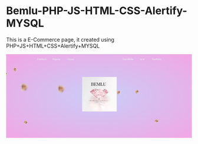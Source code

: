 # Bemlu-PHP-JS-HTML-CSS-Alertify-MYSQL
This is a E-Commerce page, it created using PHP+JS+HTML+CSS+Alertify+MYSQL

![Image text](https://github.com/AlanCanalesM/Bemlu-PHP-JS-HTML-CSS-Alertify-MYSQL/blob/main/imagenes/bem.png)
